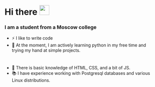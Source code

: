 <h1>Hi there <a href="https://daniilshat.ru/" target="_blank"></a> 
<img src="https://github.com/blackcater/blackcater/raw/main/images/Hi.gif" height="32"/></h1>

### I am a student from a Moscow college

+ ⚡ I like to write code
+ 🔮 At the moment, I am actively learning python in my free time and trying my hand at simple projects.
#
+ 🌱 There is basic knowledge of HTML, CSS, and a bit of JS.
+ 📚 I have experience working with Postgresql databases and various Linux distributions.

